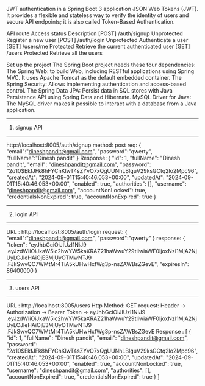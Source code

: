 JWT authentication in a Spring Boot 3 application
JSON Web Tokens (JWT). It provides a flexible and stateless way to verify the identity of users and secure API endpoints; it is also called Token-Based Authentication.

API route	Access status	Description
[POST] /auth/signup	Unprotected	Register a new user
[POST] /auth/login	Unprotected	Authenticate a user
[GET] /users/me	Protected	Retrieve the current authenticated user
[GET] /users	Protected	Retrieve all the users

Set up the project
The Spring Boot project needs these four dependencies:
The Spring Web: to build Web, including RESTful applications using Spring MVC. It uses Apache Tomcat as the default embedded container.
The Spring Security: Allows implementing authentication and access-based control.
The Spring Data JPA: Persist data in SQL stores with Java Persistence API using Spring Data and Hibernate.
MySQL Driver for Java: The MySQL driver makes it possible to interact with a database from a Java application.

-----------------------------------
1. signup API 
---------------------------------------
http://localhost:8005/auth/signup
method: post
req: {
    "email":"dineshpandit@gmail.com",
    "password":"qwerty",
    "fullName":"Dinesh pandit"
}
Response: 
{
    "id": 1,
    "fullName": "Dinesh pandit",
    "email": "dineshpandit@gmail.com",
    "password": "$2a$10$EkfJFk8hFYCnKlwT4sZYvO7xQgUUNhLBIguV29ksGCtq2lo2Mpc96",
    "createdAt": "2024-09-01T15:40:46.053+00:00",
    "updatedAt": "2024-09-01T15:40:46.053+00:00",
    "enabled": true,
    "authorities": [],
    "username": "dineshpandit@gmail.com",
    "accountNonLocked": true,
    "credentialsNonExpired": true,
    "accountNonExpired": true
}

-----------------------------------
2. login API 
-----------------------------------
URL : http://localhost:8005/auth/login
request:
 {
    "email":"dineshpandit@gmail.com",
    "password":"qwerty"
}
response: 
{
    "token": "eyJhbGciOiJIUzI1NiJ9
              .eyJzdWIiOiJkaW5lc2hwYW5kaXRAZ21haWwuY29tIiwiaWF0IjoxNzI1MjA2NjUyLCJleHAiOjE3MjUyOTMwNTJ9
              .FJkSwvQC7WMtMr4TiA5kUHwHxfWg3p-nsZAWBsZGevE",
    "expiresIn": 86400000
}

-----------------------------------
3. users API 
-----------------------------------
URL : http://localhost:8005/users
Http Method: GET
request: Header -> Authorization -> Bearer Token -> eyJhbGciOiJIUzI1NiJ9
              .eyJzdWIiOiJkaW5lc2hwYW5kaXRAZ21haWwuY29tIiwiaWF0IjoxNzI1MjA2NjUyLCJleHAiOjE3MjUyOTMwNTJ9
              .FJkSwvQC7WMtMr4TiA5kUHwHxfWg3p-nsZAWBsZGevE
 Response :
  [
    {
        "id": 1,
        "fullName": "Dinesh pandit",
        "email": "dineshpandit@gmail.com",
        "password": "$2a$10$EkfJFk8hFYCnKlwT4sZYvO7xQgUUNhLBIguV29ksGCtq2lo2Mpc96",
        "createdAt": "2024-09-01T15:40:46.053+00:00",
        "updatedAt": "2024-09-01T15:40:46.053+00:00",
        "enabled": true,
        "accountNonLocked": true,
        "username": "dineshpandit@gmail.com",
        "authorities": [],
        "accountNonExpired": true,
        "credentialsNonExpired": true
    }
]

